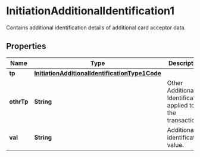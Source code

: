 

# InitiationAdditionalIdentification1

Contains additional identification details of additional card acceptor data.
## Properties

Name | Type | Description | Notes
------------ | ------------- | ------------- | -------------
**tp** | [**InitiationAdditionalIdentificationType1Code**](InitiationAdditionalIdentificationType1Code.md) |  |  [optional]
**othrTp** | **String** | Other Additional Identification applied to the transaction. |  [optional]
**val** | **String** | Additional identification value. |  [optional]



